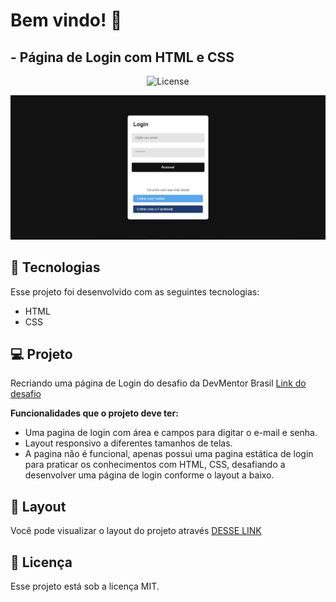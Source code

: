 # Bem vindo! 👋

## - Página de Login com HTML e CSS

<p align="center">
  <img alt="License" src="https://img.shields.io/static/v1?label=license&message=MIT&color=49AA26&labelColor=000000">
</p>


<p align="center">
    <img src=".github/preview.jpg">
</p>

## 🚀 Tecnologias

Esse projeto foi desenvolvido com as seguintes tecnologias:

- HTML
- CSS

## 💻 Projeto

Recriando uma página de Login do desafio da DevMentor Brasil [Link do desafio](https://www.devmentor.com.br/desafios/pagina-login-com-html-e-css)

**Funcionalidades que o projeto deve ter:**

- Uma pagina de login com área e campos para digitar o e-mail e senha.
- Layout responsivo a diferentes tamanhos de telas.
- A pagina não é funcional, apenas possui uma pagina estática de login para praticar os conhecimentos com HTML, CSS, desafiando a desenvolver 
uma página de login conforme o layout a baixo.

## 🔖 Layout

Você pode visualizar o layout do projeto através [DESSE LINK](https://www.figma.com/file/XoLNQWRshF72dKMCFNyKA7/Pagina-Login?node-id=0%3A1)

## :memo: Licença

Esse projeto está sob a licença MIT.
